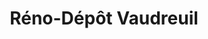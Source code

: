 ---
title: "Réno-Dépôt Vaudreuil"
url: /vaudreuil-dorion/reno-depot-vaudreuil/
shop: doityourself
---